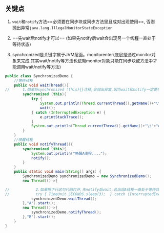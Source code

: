 ## 关键点

1. `wait`和`notify`方法==必须要在同步块或同步方法里且成对出现使用==, 否则抛出异常`java.lang.IllegalMonitorStateException`

2. ==先wait后notify才可以== (如果先notify后wait会出现另一个线程一直处于等待状态)

3. synchronized是关键字属于JVM层面。monitorenter(底层是通过monitor对象来完成,其实wait/notify等方法也依赖monitor对象只能在同步块或方法中才能调用wait/notify等方法)

   



```java
public class SynchronizedDemo {
    //等待线程
    public void waitThread(){
//      1.如果将synchronized (this){}注释,会抛出异常,因为wait和notify一定要在同步块或同步方法中
        synchronized (this){
            try {
                System.out.println(Thread.currentThread().getName()+"\t"+"coming....");
                wait();
            } catch (InterruptedException e) {
                e.printStackTrace();
            }
            System.out.println(Thread.currentThread().getName()+"\t"+"end....");
        }
    }
    //唤醒线程
    public void notifyThread(){
        synchronized (this){
            System.out.println("唤醒A线程....");
            notify();
        }
    }
    public static void main(String[] args) {
        SynchronizedDemo synchronizedDemo = new SynchronizedDemo();
        new Thread(()->{

//            2.如果把下行这句代码打开,先notify后wait,会出现A线程一直处于等待状态
//            try { TimeUnit.SECONDS.sleep(3);  } catch (InterruptedException e) {e.printStackTrace();}
            synchronizedDemo.waitThread();
        },"A").start();
        new Thread(()->{
            synchronizedDemo.notifyThread();
        },"B").start();
    }
}

```



   

   

   

   